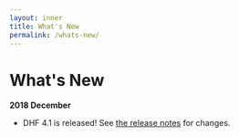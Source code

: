 ```yaml
---
layout: inner
title: What's New
permalink: /whats-new/
---
```


# What's New

**2018 December**
- DHF 4.1 is released! See [the release notes]({{site.baseurl}}/release-notes/) for changes.
